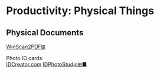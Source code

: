 # Productivity: Physical Things

## Physical Documents

[WinScan2PDF⊞](https://www.softwareok.com/?seite=Microsoft/WinScan2PDF)

Photo ID cards:  
[IDCreator.com](https://www.idcreator.com/)
[IDPhotoStudio⊞■](https://kcsoftwares.com/?idps)
